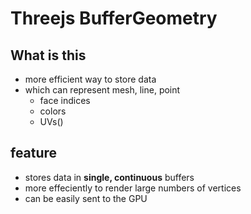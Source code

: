 # Threejs BufferGeometry

## What is this

- more efficient way to store data
- which can represent mesh, line, point
  - face indices
  - colors
  - UVs()

## feature

- stores data in **single, continuous** buffers
- more effeciently to render large numbers of vertices
- can be easily sent to the GPU
